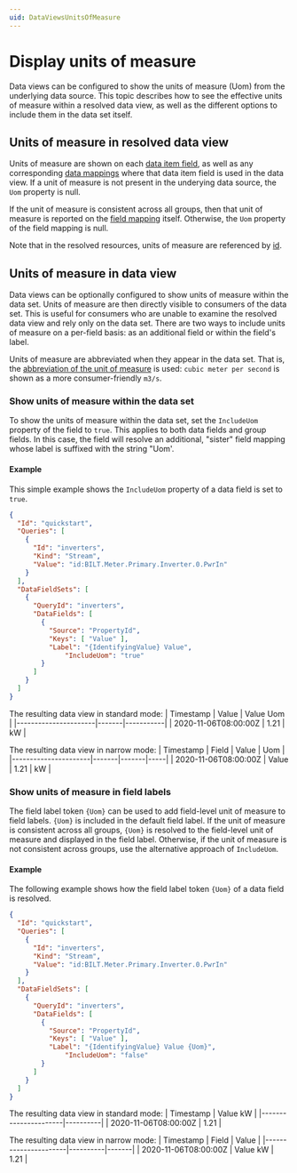 ```yaml
---
uid: DataViewsUnitsOfMeasure
---
```


# Display units of measure

Data views can be configured to show the units of measure (Uom) from the underlying data source. This topic describes how to see the effective units of measure within a resolved data view, as well as the different options to include them in the data set itself.


## Units of measure in resolved data view
Units of measure are shown on each [data item field](xref:ResolvedDataView#dataitemfield), as well as any corresponding [data mappings](xref:ResolvedDataView#datamapping) where that data item field is used in the data view. If a unit of measure is not present in the underying data source, the `Uom` property is null.

If the unit of measure is consistent across all groups, then that unit of measure is reported on the [field mapping](xref:ResolvedDataView#fieldmapping) itself. Otherwise, the `Uom` property of the field mapping is null.

Note that in the resolved resources, units of measure are referenced by [id](xref:unitsOfMeasure).


## Units of measure in data view
Data views can be optionally configured to show units of measure within the data set. Units of measure are then directly visible to consumers of the data set. This is useful for consumers who are unable to examine the resolved data view and rely only on the data set. There are two ways to include units of measure on a per-field basis: as an additional field or within the field's label.

Units of measure are abbreviated when they appear in the data set. That is, the [abbreviation of the unit of measure](xref:unitsOfMeasure) is used: `cubic meter per second` is shown as a more consumer-friendly `m3/s`.


### Show units of measure within the data set
To show the units of measure within the data set, set the `IncludeUom` property of the field to `true`. This applies to both data fields and group fields. In this case, the field will resolve an additional, "sister" field mapping whose label is suffixed with the string "Uom'. 

#### Example
This simple example shows the `IncludeUom` property of a data field is set to `true`.
```json
{
  "Id": "quickstart",
  "Queries": [
    { 
      "Id": "inverters",
      "Kind": "Stream",
      "Value": "id:BILT.Meter.Primary.Inverter.0.PwrIn"
    }
  ],
  "DataFieldSets": [
    {
      "QueryId": "inverters",
      "DataFields": [
        {
          "Source": "PropertyId",
          "Keys": [ "Value" ],
          "Label": "{IdentifyingValue} Value",
		      "IncludeUom": "true"
        }
      ]
    }
  ]
}
```

The resulting data view in standard mode:
| Timestamp            | Value | Value Uom |
|----------------------|-------|-----------|
| 2020-11-06T08:00:00Z | 1.21  | kW        |

The resulting data view in narrow mode:
| Timestamp            | Field | Value | Uom |
|----------------------|-------|-------|-----|
| 2020-11-06T08:00:00Z | Value | 1.21  | kW  |


### Show units of measure in field labels
The field label token `{Uom}` can be used to add field-level unit of measure to field labels. `{Uom}` is included in the default field label. If the unit of measure is consistent across all groups, `{Uom}` is resolved to the field-level unit of measure and displayed in the field label. Otherwise, if the unit of measure is not consistent across groups, use the alternative approach of `IncludeUom`.

#### Example
The following example shows how the field label token `{Uom}` of a data field is resolved.
```json
{
  "Id": "quickstart",
  "Queries": [
    { 
      "Id": "inverters",
      "Kind": "Stream",
      "Value": "id:BILT.Meter.Primary.Inverter.0.PwrIn"
    }
  ],
  "DataFieldSets": [
    {
      "QueryId": "inverters",
      "DataFields": [
        {
          "Source": "PropertyId",
          "Keys": [ "Value" ],
          "Label": "{IdentifyingValue} Value {Uom}",
		      "IncludeUom": "false"
        }
      ]
    }
  ]
}
```

The resulting data view in standard mode:
| Timestamp            | Value kW |
|----------------------|----------|
| 2020-11-06T08:00:00Z | 1.21     |

The resulting data view in narrow mode:
| Timestamp            | Field    | Value |
|----------------------|----------|-------|
| 2020-11-06T08:00:00Z | Value kW | 1.21  |

